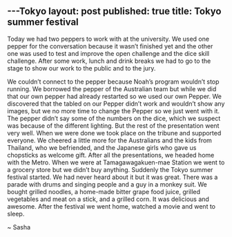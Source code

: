 ---Tokyo
layout: post
published: true
title: Tokyo summer festival
---

<p class="intro"><span class="dropcap">T</span>oday we had two peppers to work with at the university. We used one pepper for the conversation because it wasn’t finished yet and the other one was used to test and improve the open challenge and the dice skill challenge. After some work, lunch and drink breaks we had to go to the stage to show our work to the public and to the jury.</p>

We couldn’t connect to the pepper because Noah’s program wouldn’t stop running. We borrowed the pepper of the Australian team but while we did that our own pepper had already restarted so we used our own Pepper. We discovered that the tabled on our Pepper didn’t work and wouldn’t show any images, but we no more time to change the Pepper so we just went with it. The pepper didn’t say some of the numbers on the dice, which we suspect was because of the different lighting. But the rest of the presentation went very well. When we were done we took place on the tribune and supported everyone. We cheered a little more for the Australians and the kids from Thailand, who we befriended, and the Japanese girls who gave us chopsticks as welcome gift. After all the presentations, we headed home with the Metro.
When we were at Tamagawagakuen-mae Station we went to a grocery store but we didn’t buy anything. Suddenly the Tokyo summer festival started. We had never heard about it but it was great. There was a parade with drums and singing people and a guy in a monkey suit. We bought grilled noodles, a home-made bitter grape food juice, grilled vegetables and meat on a stick, and a grilled corn. It was delicious and awesome. After the festival we went home, watched a movie and went to sleep.

 ~ Sasha
